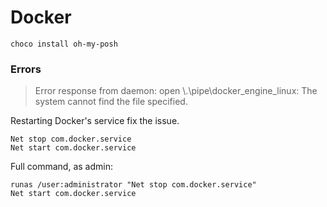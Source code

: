 # Docker

```
choco install oh-my-posh
```



### Errors

>   Error response from daemon: open \\.\pipe\docker_engine_linux: The system cannot find the file specified.

Restarting Docker's service fix the issue.

```
Net stop com.docker.service
Net start com.docker.service
```

Full command, as admin:

```
runas /user:administrator "Net stop com.docker.service"
Net start com.docker.service
```

